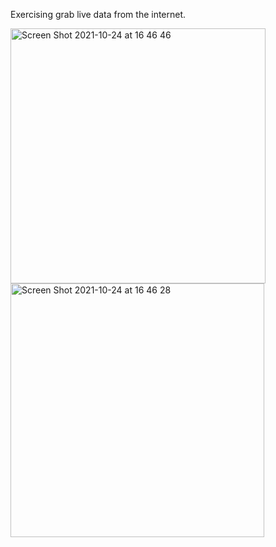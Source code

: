 Exercising grab live data from the internet. 

<img width="408" alt="Screen Shot 2021-10-24 at 16 46 46" src="https://user-images.githubusercontent.com/49111480/138586912-f0912d22-df9f-4849-8705-1fb5d77ad6a0.png">
<img width="406" alt="Screen Shot 2021-10-24 at 16 46 28" src="https://user-images.githubusercontent.com/49111480/138586917-07540d4f-f7bf-4ef0-be7b-9c71138267c5.png">
